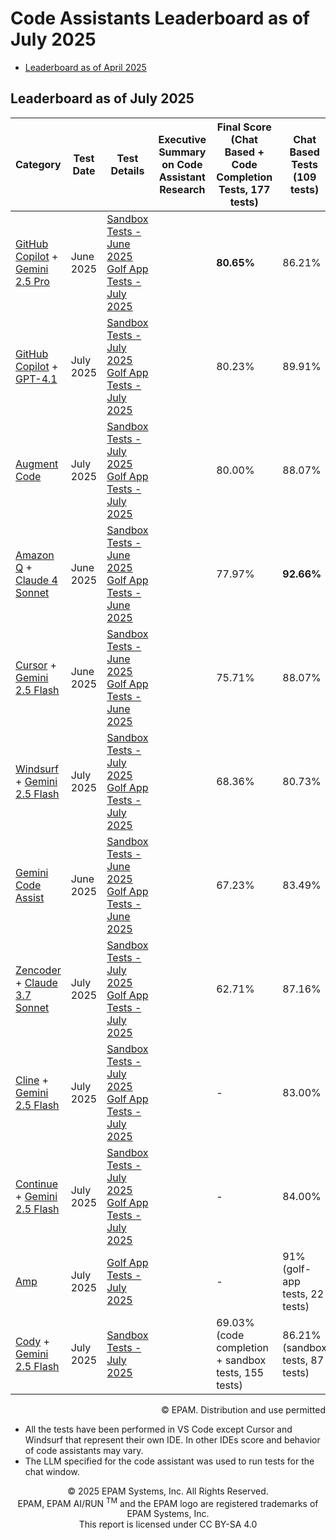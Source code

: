 # Code Assistants Leaderboard as of July 2025

- [Leaderboard as of April 2025](code-assistants-2025.md)

## Leaderboard as of July 2025

| Category                                                                                                                                                           | Test Date | Test Details                                                                                                                                                                                                       | Executive Summary on Code Assistant Research                                                                                                                                                                                                                        | Final Score (Chat Based + Code Completion Tests, 177 tests) | Chat Based Tests (109 tests)     | Code Completion Tests (68 tests) |
|--------------------------------------------------------------------------------------------------------------------------------------------------------------------|-----------|--------------------------------------------------------------------------------------------------------------------------------------------------------------------------------------------------------------------|-----------------------------------------------------------------------------------------------------------------------------------------------------------------------------------------------------------------------------------|-------------------------------------------------------------|----------------------------------|----------------------------------|
| [GitHub Copilot](https://github.com/features/copilot) + [Gemini 2.5 Pro](https://cloud.google.com/vertex-ai/generative-ai/docs/models/gemini/2-5-pro)              | June 2025 | [Sandbox Tests - June 2025](reports/copilot/2025/copilot-gemini2.5Pro-sandbox-tests-june-2025.md) <br> [Golf App Tests - July 2025](reports/copilot/2025/copilot-gemini2.5Pro-golf-app-tests-june-2025.md)         |  | **80.65%**                                                  | 86.21%                           | **73.53%**                       |
| [GitHub Copilot](https://github.com/features/copilot) + [GPT-4.1](https://openai.com/index/gpt-4-1/)                                                               | July 2025 | [Sandbox Tests - July 2025](reports/copilot/2025/copilot-gpt4.1-sandbox-tests-july-2025.md) <br> [Golf App Tests - July 2025](reports/copilot/2025/copilot-gpt4.1-golf-app-july-2025.md)                           |  | 80.23%                                                      | 89.91%                           | 64.71%                           |
| [Augment Code](https://docs.augmentcode.com/introduction)                                                                                                          | July 2025 | [Sandbox Tests - July 2025](reports/augment-code/2025/augment-code-sandbox-tests-july-2025.md) <br> [Golf App Tests - July 2025](reports/augment-code/2025/augment-code-golf-app-tests-july-2025.md)               |  | 80.00%                                                      | 88.07%                           | 67.65%                           |
| [Amazon Q](https://aws.amazon.com/q/) + [Claude 4 Sonnet](https://www.anthropic.com/claude/sonnet)                   | June 2025 | [Sandbox Tests - June 2025](reports/amazon-q/2025/amazon-q-sandbox-tests-june-2025.md) <br> [Golf App Tests - June 2025](reports/amazon-q/2025/amazon-q-sonnet4-golf-app-tests-june-2025.md)     | | 77.97%                                                      | **92.66%**                       | 54.41%                           |
| [Cursor](https://www.cursor.com/) + [Gemini 2.5 Flash](https://cloud.google.com/vertex-ai/generative-ai/docs/models/gemini/2-5-flash)                              | June 2025 | [Sandbox Tests - June 2025](reports/cursor/2025/cursor-gemini2.5Flash-sandbox-tests-june-2025.md) <br> [Golf App Tests - June 2025](reports/cursor/2025/cursor-gemini2.5Flash-golf-app-tests-june-2025.md)         |  | 75.71%                                                      | 88.07%                           | 55.88%                           |
| [Windsurf](https://docs.windsurf.com/windsurf/getting-started) + [Gemini 2.5 Flash](https://cloud.google.com/vertex-ai/generative-ai/docs/models/gemini/2-5-flash) | July 2025 | [Sandbox Tests - July 2025](reports/windsurf/2025/windsurf-gemini2.5Flash-sandbox-tests-july-2025.md) <br> [Golf App Tests - July 2025](reports/windsurf/2025/windsurf-gemini2.5Flash-golf-app-tests-july-2025.md) |   | 68.36%                                                      | 80.73%                           | 48.53%                           |
| [Gemini Code Assist](https://codeassist.google/)                                                                                                                   | June 2025 | [Sandbox Tests - June 2025](reports/gemini/2025/gemini-sandbox-tests-june-2025.md) <br> [Golf App Tests - June 2025](reports/gemini/2025/gemini-golf-app-tests-june-2025.md)                                       |  | 67.23%                                                      | 83.49%                           | 41.18%                           |
| [Zencoder](https://docs.zencoder.ai/get-started/introduction) + [Claude 3.7 Sonnet](https://www.anthropic.com/claude/sonnet)                                       | July 2025 | [Sandbox Tests - July 2025](reports/zencoder/2025/zencoder-sonnet3.7-sandbox-tests-july-2025.md) <br> [Golf App Tests - July 2025](reports/zencoder/2025/zencoder-sonnet3.7-golf-app-tests-july-2025.md)           |  | 62.71%                                                      | 87.16%                           | 23.53%                           |
| [Cline](https://docs.cline.bot/getting-started/for-new-coders) + [Gemini 2.5 Flash](https://cloud.google.com/vertex-ai/generative-ai/docs/models/gemini/2-5-flash) | July 2025 | [Sandbox Tests - July 2025](reports/cline/2025/cline-gemini2.5Flash-sandbox-tests-july-2025.md) <br> [Golf App Tests - July 2025](reports/cline/2025/cline-gemini2.5Flash-golf-app-tests-july-2025.md)          |  | -                                                           | 83.00%                           | -                                |
| [Continue](https://docs.continue.dev/) + [Gemini 2.5 Flash](https://cloud.google.com/vertex-ai/generative-ai/docs/models/gemini/2-5-flash)                         | July 2025 | [Sandbox Tests - July 2025](reports/continue/2025/continue-gemini2.5Flash-sandbox-tests-july-2025.md) <br> [Golf App Tests - July 2025](reports/continue/2025/continue-gemini2.5Flash-golf-app-tests-july-2025.md) |  | -                                                           | 84.00%  | -                                |
| [Amp](https://sourcegraph.com/amp)                                                                                                                                 | July 2025 | [Golf App Tests - July 2025](reports/amp/2025/amp-golf-app-tests-july-2025.md)                                                                                                                                     |  | -                                                           | 91% (golf-app tests, 22 tests)   | -                                |
| [Cody](https://sourcegraph.com/docs/cody) + [Gemini 2.5 Flash](https://cloud.google.com/vertex-ai/generative-ai/docs/models/gemini/2-5-flash)                      | July 2025 | [Sandbox Tests - July 2025](reports/sourcegraph-cody/2025/cody-gemini2.5Flash-sandbox-tests-july-2025.md)                                                                                                          |  | 69.03% (code completion + sandbox tests, 155 tests)         | 86.21% (sandbox tests, 87 tests)     | 47.06%                           |

<div style='text-align: right;'> © EPAM. Distribution and use permitted </div>

- All the tests have been performed in VS Code except Cursor and Windsurf that represent their own IDE. In other IDEs score and behavior of code assistants may vary.
- The LLM specified for the code assistant was used to run tests for the chat window.

<p style="text-align: center;">    © 2025 EPAM Systems, Inc. All Rights Reserved.<br/>    EPAM, EPAM AI/RUN <sup>TM</sup> and the EPAM logo are registered trademarks of EPAM Systems, Inc.<br>    This report is licensed under CC BY-SA 4.0<br/></p>

